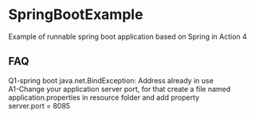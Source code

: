 

# SpringBootExample
Example of runnable spring boot application based on Spring in Action 4


## FAQ
Q1-spring boot java.net.BindException: Address already in use  
A1-Change your application server port, for that create a file named application.properties in resource folder and add property  
server.port = 8085